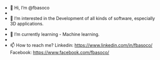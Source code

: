 - 👋 Hi, I’m @fbasoco
- 
- 👀 I’m interested in the Development of all kinds of software, especially 3D applications.
-
- 🌱 I’m currently learning - Machine learning.
- 
- 📫 How to reach me?
   Linkedin: https://www.linkedin.com/in/fbasoco/
   Facebook: https://www.facebook.com/fbasoco/

<!---
fbasoco/fbasoco is a ✨ special ✨ repository because its `README.md` (this file) appears on your GitHub profile.
You can click the Preview link to take a look at your changes.
--->
